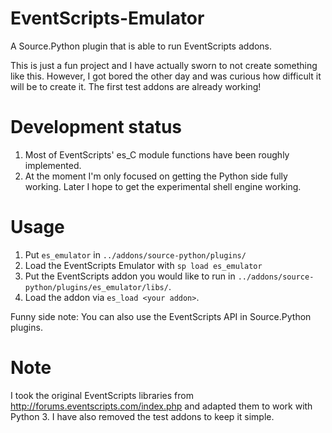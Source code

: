 # EventScripts-Emulator
A Source.Python plugin that is able to run EventScripts addons.

This is just a fun project and I have actually sworn to not create something like this. However, I got bored the other day and was curious how difficult it will be to create it. The first test addons are already working!

# Development status
1. Most of EventScripts' es_C module functions have been roughly implemented.
2. At the moment I'm only focused on getting the Python side fully working. Later I hope to get the experimental shell engine working.

# Usage
1. Put ``es_emulator`` in ``../addons/source-python/plugins/``
2. Load the EventScripts Emulator with ``sp load es_emulator``
3. Put the EventScripts addon you would like to run in ``../addons/source-python/plugins/es_emulator/libs/``.
4. Load the addon via ``es_load <your addon>``.

Funny side note: You can also use the EventScripts API in Source.Python plugins.

# Note
I took the original EventScripts libraries from http://forums.eventscripts.com/index.php and adapted them to work with Python 3. I have also removed the test addons to keep it simple.
